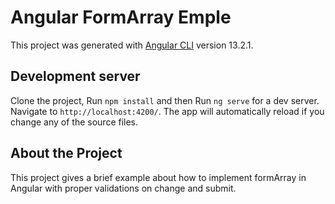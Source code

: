 # Angular FormArray Emple

This project was generated with [Angular CLI](https://github.com/angular/angular-cli) version 13.2.1.

## Development server

Clone the project, Run `npm install` and then Run `ng serve` for a dev server. Navigate to `http://localhost:4200/`. The app will automatically reload if you change any of the source files.

## About the Project

This project gives a brief example about how to implement formArray in Angular with proper validations on change and submit.
